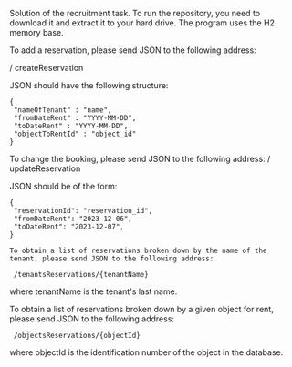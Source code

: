 Solution of the recruitment task. To run the repository, you need to download it and extract it to your hard drive. The program uses the H2 memory base.

To add a reservation, please send JSON to the following address:

/ createReservation

JSON should have the following structure:

    {
     "nameOfTenant" : "name",
     "fromDateRent" : "YYYY-MM-DD",
     "toDateRent" : "YYYY-MM-DD",
     "objectToRentId" : "object_id"
    }

To change the booking, please send JSON to the following address:
/ updateReservation

JSON should be of the form:

    {
     "reservationId": "reservation_id",
     "fromDateRent": "2023-12-06",
     "toDateRent": "2023-12-07",
    }
    
    To obtain a list of reservations broken down by the name of the tenant, please send JSON to the following address:
    
     /tenantsReservations/{tenantName}

where tenantName is the tenant's last name.

To obtain a list of reservations broken down by a given object for rent, please send JSON to the following address:

     /objectsReservations/{objectId}

where objectId is the identification number of the object in the database.
